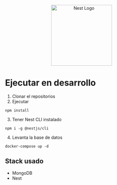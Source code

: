 <p align="center">
  <a href="http://nestjs.com/" target="blank"><img src="https://nestjs.com/img/logo-small.svg" width="200" alt="Nest Logo" /></a>
</p>

# Ejecutar en desarrollo

1. Clonar el repositorios
2. Ejecutar

```
npm install
```

3. Tener Nest CLI instalado

```
npm i -g @nestjs/cli
```

4. Levanta la base de datos

```
docker-compose up -d
```


## Stack usado
* MongoDB
* Nest